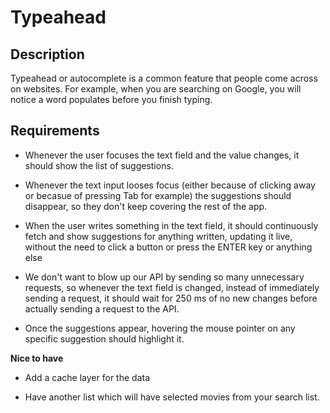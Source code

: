 # Typeahead

## Description

Typeahead or autocomplete is a common feature that people come across on websites. For example, when you are searching on Google, you will notice a word populates before you finish typing.

## Requirements

- Whenever the user focuses the text field and the value changes, it should show the list of suggestions.

- Whenever the text input looses focus (either because of clicking away or becasue of pressing Tab for example) the suggestions should disappear, so they don't keep covering the rest of the app.

- When the user writes something in the text field, it should continuously fetch and show suggestions for anything written, updating it live, without the need to click a button or press the ENTER key or anything else

- We don't want to blow up our API by sending so many unnecessary requests, so whenever the text field is changed, instead of immediately sending a request, it should wait for 250 ms of no new changes before actually sending a request to the API.

- Once the suggestions appear, hovering the mouse pointer on any specific suggestion should highlight it.

**Nice to have**

- Add a cache layer for the data

- Have another list which will have selected movies from your search list.
